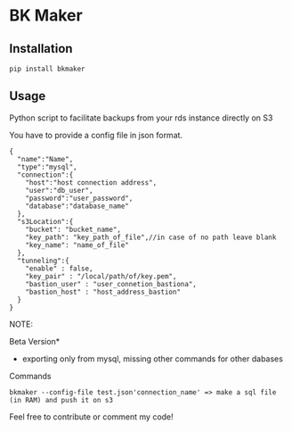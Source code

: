 # BK Maker

## Installation
```
pip install bkmaker
```

## Usage
Python script to facilitate backups from your rds instance directly on S3

You have to provide a config file in json format.

```
{
  "name":"Name",
  "type":"mysql",
  "connection":{
    "host":"host connection address",
    "user":"db_user",
    "password":"user_password",
    "database":"database_name"
  },
  "s3Location":{
    "bucket": "bucket_name",
    "key_path": "key_path_of_file",//in case of no path leave blank
    "key_name": "name_of_file"
  },
  "tunneling":{
    "enable" : false,
    "key_pair" : "/local/path/of/key.pem",
    "bastion_user" : "user_connetion_bastiona",
    "bastion_host" : "host_address_bastion"
  }
}
```

NOTE:

Beta Version*
* exporting only from mysql, missing other commands for other dabases

Commands
```
bkmaker --config-file test.json'connection_name' => make a sql file (in RAM) and push it on s3
```
Feel free to contribute or comment my code!